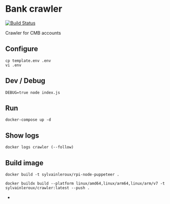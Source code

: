 # Bank crawler

[![Build Status](https://cloud.drone.io/api/badges/sylvainleroux/bank-crawler/status.svg)](https://cloud.drone.io/sylvainleroux/bank-crawler)

Crawler for CMB accounts

## Configure

```
cp template.env .env
vi .env
```

## Dev / Debug

```
DEBUG=true node index.js
```

## Run

```
docker-compose up -d
```

## Show logs

```
docker logs crawler (--follow)
```

## Build image

```
docker build -t sylvainleroux/rpi-node-puppeteer .

docker buildx build --platform linux/amd64,linux/arm64,linux/arm/v7 -t sylvainleroux/crawler:latest --push .
```

-
